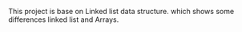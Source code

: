 This project is base on Linked list data structure. which shows some differences linked list and Arrays.
